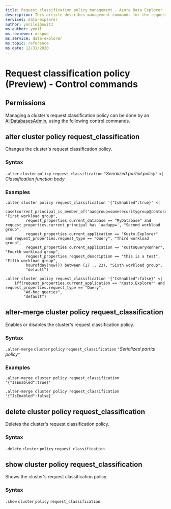 ```yaml
---
title: Request classification policy management - Azure Data Explorer
description: This article describes management commands for the request classification policy in Azure Data Explorer.
services: data-explorer
author: yonileibowitz
ms.author: yonil
ms.reviewer: orspod
ms.service: data-explorer
ms.topic: reference
ms.date: 12/31/2020
---
```

# Request classification policy (Preview) - Control commands

## Permissions

Managing a cluster's request classification policy can be done by an [AllDatabasesAdmin](access-control/role-based-authorization.md),
using the following control commands.

## alter cluster policy request_classification

Changes the cluster's request classification policy.

### Syntax

`.alter` `cluster` `policy` `request_classification` `"`*Serialized partial policy*`"` `<|` *Classification function body*

### Examples

<!-- csl -->
```
.alter cluster policy request_classification '{"IsEnabled":true}' <|
    case(current_principal_is_member_of('aadgroup=somesecuritygroup@contoso.com'), "First workload group",
         request_properties.current_database == "MyDatabase" and request_properties.current_principal has 'aadapp=', "Second workload group",
         request_properties.current_application == "Kusto.Explorer" and request_properties.request_type == "Query", "Third workload group",
         request_properties.current_application == "KustoQueryRunner", "Fourth workload group",
         request_properties.request_description == "this is a test", "Fifth workload group",
         hourofday(now()) between (17 .. 23), "Sixth workload group",
         "default")
```

<!-- csl -->
```
.alter cluster policy request_classification '{"IsEnabled":false}' <|
    iff(request_properties.current_application == "Kusto.Explorer" and request_properties.request_type == "Query",
        "Ad-hoc queries",
        "default")
```

## alter-merge cluster policy request_classification

Enables or disables the cluster's request classification policy.

### Syntax

`.alter-merge` `cluster` `policy` `request_classification` `"`*Serialized partial policy*`"`

### Examples

<!-- csl -->
```
.alter-merge cluster policy request_classification '{"IsEnabled":true}'
```

<!-- csl -->
```
.alter-merge cluster policy request_classification '{"IsEnabled":false}'
```

## delete cluster policy request_classification

Deletes the cluster's request classification policy.

### Syntax

`.delete` `cluster` `policy` `request_classification`

## show cluster policy request_classification

Shows the cluster's request classification policy.

### Syntax

`.show` `cluster` `policy` `request_classification`
